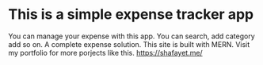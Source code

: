 # This is a simple expense tracker app

You can manage your expense with this app. You can search, add category add so on. A complete expense solution.
This site is built with MERN.
Visit my portfolio for more porjects like this.
https://shafayet.me/

